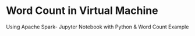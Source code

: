 # Word Count in Virtual Machine
 Using Apache Spark- Jupyter Notebook with Python &  Word Count Example

